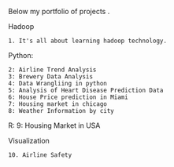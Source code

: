 Below my portfolio of projects .

Hadoop

    1. It's all about learning hadoop technology.

Python:

    2: Airline Trend Analysis
    3: Brewery Data Analysis
    4: Data Wrangliing in python
    5: Analysis of Heart Disease Prediction Data
    6: House Price prediction in Miami
    7: Housing market in chicago
    8: Weather Information by city

R: 
    9: Housing Market in USA

Visualization 

    10. Airline Safety